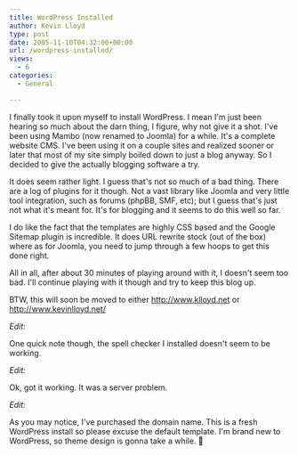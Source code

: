 ```yaml
---
title: WordPress Installed
author: Kevin Lloyd
type: post
date: 2005-11-10T04:32:00+00:00
url: /wordpress-installed/
views:
  - 6
categories:
  - General

---
```

I finally took it upon myself to install WordPress. I mean I'm just been hearing so much about the darn thing, I figure, why not give it a shot. I've been using Mambo (now renamed to Joomla) for a while. It's a complete website CMS. I've been using it on a couple sites and realized sooner or later that most of my site simply boiled down to just a blog anyway. So I decided to give the actually blogging software a try.

It does seem rather light. I guess that's not so much of a bad thing. There are a log of plugins for it though. Not a vast library like Joomla and very little tool integration, such as forums (phpBB, SMF, etc); but I guess that's just not what it's meant for. It's for blogging and it seems to do this well so far.

I do like the fact that the templates are highly CSS based and the Google Sitemap plugin is incredible. It does URL rewrite stock (out of the box) where as for Joomla, you need to jump through a few hoops to get this done right.

All in all, after about 30 minutes of playing around with it, I doesn't seem too bad. I'll continue playing with it though and try to keep this blog up.

BTW, this will soon be moved to either http://www.klloyd.net or http://www.kevinlloyd.net/

_Edit:_

One quick note though, the spell checker I installed doesn't seem to be working.

_Edit:_

Ok, got it working. It was a server problem.

_Edit:_

As you may notice, I've purchased the domain name. This is a fresh WordPress install so please excuse the default template. I'm brand new to WordPress, so theme design is gonna take a while. 🙂
